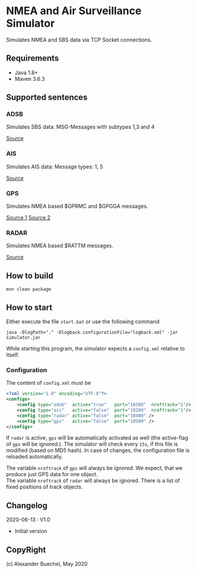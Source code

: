 # NMEA and Air Surveillance Simulator

Simulates NMEA and SBS data via TCP Socket connections.

## Requirements

 - Java 1.8+
 - Maven 3.6.3

## Supported sentences

### ADSB

Simulates SBS data: MSG-Messages with subtypes 1,3 and 4

[Source](http://woodair.net/sbs/Article/Barebones42_Socket_Data.htm)

### AIS

Simulates AIS data: Message types: 1, 5

[Source](https://www.navcen.uscg.gov/?pageName=AISMessages)

### GPS

Simulates NMEA based $GPRMC and $GPGGA messages.

[Source 1](http://aprs.gids.nl/nmea/#rmc)
[Source 2](http://aprs.gids.nl/nmea/#gga)

### RADAR

Simulates NMEA based $RATTM messages.

[Source](http://www.nmea.de/nmea0183datensaetze.html#ttm)

## How to build

```shell
mvn clean package
```

## How to start

Either execute the file `start.bat` or use the following command

```shell
java -DlogPath="." -Dlogback.configurationFile="logback.xml" -jar simulator.jar
```

While starting this program, the simulator expects a `config.xml` relative to itself.

### Configuration

The content of `config.xml` must be

```xml
<?xml version="1.0" encoding="UTF-8"?>
<configs>
	<config type="adsb"  active="true"   port="10300"  nroftrack="1"/>
	<config type="ais"   active="false"  port="10200"  nroftrack="1"/>
	<config type="radar" active="false"  port="10400" />
	<config type="gps"   active="false"  port="10500" />
</configs>
```

If `radar` is active, `gps` will be automatically activated as well (the active-flag of `gps` will be ignored.).
The simulator will check every `15s`, if this file is modified (based on MD5 hash). In case of changes, the configuration file is reloaded automatically.<br/>

The variable `nroftrack` of `gps` will always be ignored. We expect, that we produce just GPS data for one object.<br/>
The variable `nroftrack` of `radar` will always be ignored. There is a list of fixed positions of track objects.

## Changelog

2020-06-13 : V1.0
 - Initial version

## CopyRight

(c) Alexander Buechel, May 2020